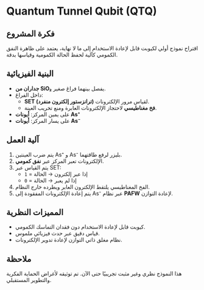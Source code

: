 # Quantum Tunnel Qubit (QTQ)

## فكرة المشروع
اقتراح نموذج أولي لكيوبت قابل لإعادة الاستخدام إلى ما لا نهاية، يعتمد على ظاهرة النفق الكمومي كآلية لحفظ الحالة الكمومية وقياسها بدقة.

## البنية الفيزيائية
- **جداران من SiO₂** يفصل بينهما فراغ صغير.
- داخل الفراغ:
  - **SET (ترانزستور إلكترون منفرد)** لقياس مرور الإلكترونات.
  - **فخ مغناطيسي** لاحتجاز الإلكترونات العابرة ومنع تخريب العينة.
- على يمين المركز: **أيونات As⁺**
- على يسار المركز: **أيونات As⁻**

## آلية العمل
1. يتم ضرب العينتين As⁺ و As⁻ بليزر لرفع طاقتهما.
2. الإلكترونات تعبر المركز عبر **نفق كمومي**.
3. يتم القياس عبر SET:
   - إذا عبر إلكترون → الحالة = `1`
   - إذا لم يعبر → الحالة = `0`
4. الفخ المغناطيسي يلتقط الإلكترون العابر ويطرده خارج النظام.
5. يتم إعادة الإلكترونات المفقودة إلى As⁻ عبر نظام **PAFW** لإعادة التوازن.

## المميزات النظرية
- كيوبت قابل لإعادة الاستخدام دون فقدان التماسك الكمومي.
- قياس دقيق عبر حدث فيزيائي ملموس.
- نظام مغلق ذاتي التوازن لإعادة تدوير الإلكترونات.

## ملاحظة
هذا النموذج نظري وغير مثبت تجريبيًا حتى الآن. تم توثيقه لأغراض الحماية الفكرية والتطوير المستقبلي.
